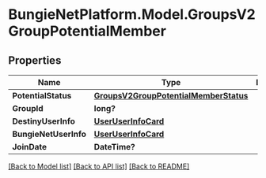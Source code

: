 # BungieNetPlatform.Model.GroupsV2GroupPotentialMember
## Properties

Name | Type | Description | Notes
------------ | ------------- | ------------- | -------------
**PotentialStatus** | [**GroupsV2GroupPotentialMemberStatus**](GroupsV2GroupPotentialMemberStatus.md) |  | [optional] 
**GroupId** | **long?** |  | [optional] 
**DestinyUserInfo** | [**UserUserInfoCard**](UserUserInfoCard.md) |  | [optional] 
**BungieNetUserInfo** | [**UserUserInfoCard**](UserUserInfoCard.md) |  | [optional] 
**JoinDate** | **DateTime?** |  | [optional] 

[[Back to Model list]](../README.md#documentation-for-models) [[Back to API list]](../README.md#documentation-for-api-endpoints) [[Back to README]](../README.md)

